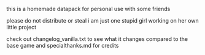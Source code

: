 this is a homemade datapack for personal use with some friends

please do not distribute or steal i am just one stupid girl working on her own little project

check out changelog_vanilla.txt to see what it changes compared to the base game and specialthanks.md for credits